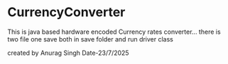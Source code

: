 # CurrencyConverter
This is java based hardware encoded Currency rates converter...
there is two file one save both in save folder and run driver class

created by Anurag Singh
Date-23/7/2025

